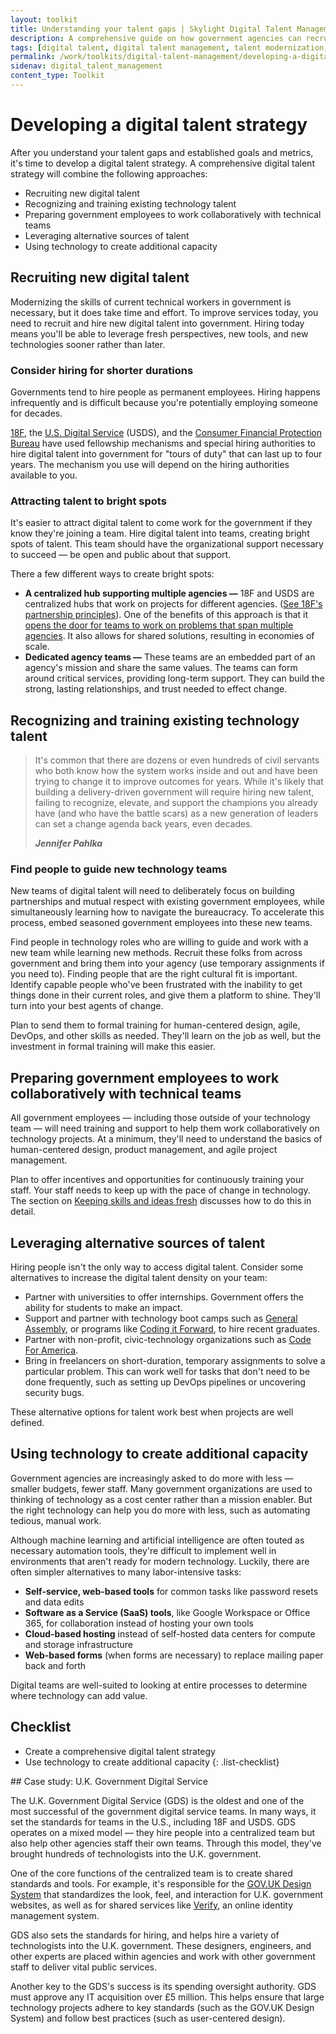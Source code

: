 ```yaml
---
layout: toolkit
title: Understanding your talent gaps | Skylight Digital Talent Management Handbook
description: A comprehensive guide on how government agencies can recruit, hire, onboard, and retain digital talent.
tags: [digital talent, digital talent management, talent modernization, guide]
permalink: /work/toolkits/digital-talent-management/developing-a-digital-talent-strategy/
sidenav: digital_talent_management
content_type: Toolkit
---
```


# Developing a digital talent strategy

After you understand your talent gaps and established goals and metrics, it's time to develop a digital talent strategy. A comprehensive digital talent strategy will combine the following approaches:

- Recruiting new digital talent
- Recognizing and training existing technology talent
- Preparing government employees to work collaboratively with technical teams
- Leveraging alternative sources of talent
- Using technology to create additional capacity

## Recruiting new digital talent

Modernizing the skills of current technical workers in government is necessary, but it does take time and effort. To improve services today, you need to recruit and hire new digital talent into government. Hiring today means you'll be able to leverage fresh perspectives, new tools, and new technologies sooner rather than later.

### Consider hiring for shorter durations

Governments tend to hire people as permanent employees. Hiring happens infrequently and is difficult because you're potentially employing someone for decades.

[18F](https://18f.gsa.gov/), the [U.S. Digital Service](https://www.usds.gov/) (USDS), and the [Consumer Financial Protection Bureau](https://www.consumerfinance.gov/) have used fellowship mechanisms and special hiring authorities to hire digital talent into government for "tours of duty" that can last up to four years. The mechanism you use will depend on the hiring authorities available to you.

### Attracting talent to bright spots

It's easier to attract digital talent to come work for the government if they know they're joining a team. Hire digital talent into teams, creating bright spots of talent. This team should have the organizational support necessary to succeed &mdash; be open and public about that support.

There a few different ways to create bright spots:

- **A centralized hub supporting multiple agencies &mdash;** 18F and USDS are centralized hubs that work on projects for different agencies. ([See 18F's partnership principles](https://18f.gsa.gov/partnership-principles/)). One of the benefits of this approach is that it [opens the door for teams to work on problems that span multiple agencies](https://www.newamerica.org/public-interest-technology/reports/problem-solving-government/what-should-teams-look-like/). It also allows for shared solutions, resulting in economies of scale.
- **Dedicated agency teams &mdash;** These teams are an embedded part of an agency's mission and share the same values. The teams can form around critical services, providing long-term support. They can build the strong, lasting relationships, and trust needed to effect change.

## Recognizing and training existing technology talent

<blockquote class="post-blockquote" cite="https://medium.com/code-for-america/delivery-driven-government-67e698c57c7b">
<p>It's common that there are dozens or even hundreds of civil servants who both know how the system works inside and out and have been trying to change it to improve outcomes for years. While it's likely that building a delivery-driven government will require hiring new talent, failing to recognize, elevate, and support the champions you already have (and who have the battle scars) as a new generation of leaders can set a change agenda back years, even decades.</p>
<cite><strong>Jennifer Pahlka</strong></cite>
</blockquote>

### Find people to guide new technology teams

New teams of digital talent will need to deliberately focus on building partnerships and mutual respect with existing government employees, while simultaneously learning how to navigate the bureaucracy. To accelerate this process, embed seasoned government employees into these new teams.

Find people in technology roles who are willing to guide and work with a new team while learning new methods. Recruit these folks from across government and bring them into your agency (use temporary assignments if you need to). Finding people that are the right cultural fit is important. Identify capable people who've been frustrated with the inability to get things done in their current roles, and give them a platform to shine. They'll turn into your best agents of change.

Plan to send them to formal training for human-centered design, agile, DevOps, and other skills as needed. They'll learn on the job as well, but the investment in formal training will make this easier.

## Preparing government employees to work collaboratively with technical teams

All government employees &mdash; including those outside of your technology team &mdash; will need training and support to help them work collaboratively on technology projects. At a minimum, they'll need to understand the basics of human-centered design, product management, and agile project management.

Plan to offer incentives and opportunities for continuously training your staff. Your staff needs to keep up with the pace of change in technology. The section on [Keeping skills and ideas fresh](/work/toolkits/digital-talent-management/keeping-skills-and-ideas-fresh/) discusses how to do this in detail.

## Leveraging alternative sources of talent

Hiring people isn't the only way to access digital talent. Consider some alternatives to increase the digital talent density on your team:

- Partner with universities to offer internships. Government offers the ability for students to make an impact.
- Support and partner with technology boot camps such as [General Assembly](https://generalassemb.ly/), or programs like [Coding it Forward](https://www.codingitforward.com/), to hire recent graduates.
- Partner with non-profit, civic-technology organizations such as [Code For America](https://www.codeforamerica.org/).
- Bring in freelancers on short-duration, temporary assignments to solve a particular problem. This can work well for tasks that don't need to be done frequently, such as setting up DevOps pipelines or uncovering security bugs.

These alternative options for talent work best when projects are well defined.

## Using technology to create additional capacity

Government agencies are increasingly asked to do more with less &mdash; smaller budgets, fewer staff. Many government organizations are used to thinking of technology as a cost center rather than a mission enabler. But the right technology can help you do more with less, such as automating tedious, manual work.

Although machine learning and artificial intelligence are often touted as necessary automation tools, they're difficult to implement well in environments that aren't ready for modern technology. Luckily, there are often simpler alternatives to many labor-intensive tasks:

- **Self-service, web-based tools** for common tasks like password resets and data edits
- **Software as a Service (SaaS) tools**, like Google Workspace or Office 365, for collaboration instead of hosting your own tools
- **Cloud-based hosting** instead of self-hosted data centers for compute and storage infrastructure
- **Web-based forms** (when forms are necessary) to replace mailing paper back and forth

Digital teams are well-suited to looking at entire processes to determine where technology can add value.

## Checklist

- Create a comprehensive digital talent strategy
- Use technology to create additional capacity
{: .list-checklist}

<div class="callout callout--case-study" markdown="1">
## Case study: U.K. Government Digital Service

The U.K. Government Digital Service (GDS) is the oldest and one of the most successful of the government digital service teams. In many ways, it set the standards for teams in the U.S., including 18F and USDS. GDS operates on a mixed model &mdash; they hire people into a centralized team but also help other agencies staff their own teams. Through this model, they've brought hundreds of technologists into the U.K. government.

One of the core functions of the centralized team is to create shared standards and tools. For example, it's responsible for the [GOV.UK Design System](https://design-system.service.gov.uk/?_ga=2.48215079.183259153.1574016435-578254373.1574016435) that standardizes the look, feel, and interaction for U.K. government websites, as well as for shared services like [Verify](https://www.gov.uk/government/publications/introducing-govuk-verify/introducing-govuk-verify), an online identity management system.

GDS also sets the standards for hiring, and helps hire a variety of technologists into the U.K. government. These designers, engineers, and other experts are placed within agencies and work with other government staff to deliver vital public services.

Another key to the GDS's success is its spending oversight authority. GDS must approve any IT acquisition over £5 million. This helps ensure that large technology projects adhere to key standards (such as the GOV.UK Design System) and follow best practices (such as user-centered design).
</div>
